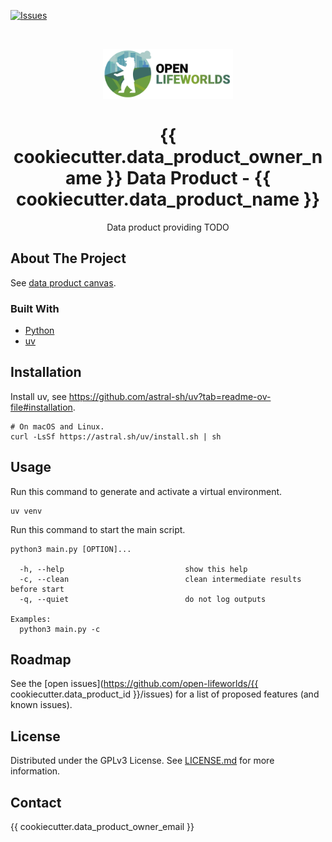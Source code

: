 [![Issues](https://img.shields.io/github/issues/open-lifeworlds/open-lifeworlds-data-product-berlin-15-minute-city)](https://github.com/open-lifeworlds/open-lifeworlds-data-product-berlin-15-minute-city/issues)

<br />
<p align="center">
  <a href="https://github.com/open-lifeworlds/open-lifeworlds-data-product-berlin-15-minute-city">
    <img src="logo_with_text.png" alt="Logo" height="80">
  </a>

  <h1 align="center">{{ cookiecutter.data_product_owner_name }} Data Product - {{ cookiecutter.data_product_name }}</h1>

  <p align="center">
    Data product providing TODO</a>
  </p>
</p>

## About The Project

See [data product canvas](docs/data-product-canvas.md).

### Built With

* [Python](https://www.python.org/)
* [uv](https://docs.astral.sh/uv/)

## Installation

Install uv, see https://github.com/astral-sh/uv?tab=readme-ov-file#installation.

```shell
# On macOS and Linux.
curl -LsSf https://astral.sh/uv/install.sh | sh
```

## Usage

Run this command to generate and activate a virtual environment.

```shell
uv venv
```

Run this command to start the main script.

```shell
python3 main.py [OPTION]...

  -h, --help                           show this help
  -c, --clean                          clean intermediate results before start
  -q, --quiet                          do not log outputs

Examples:
  python3 main.py -c
```

## Roadmap

See the [open issues](https://github.com/open-lifeworlds/{{ cookiecutter.data_product_id }}/issues) for a list of
proposed features (and
known issues).

## License

Distributed under the GPLv3 License. See [LICENSE.md](./LICENSE.md) for more information.

## Contact

{{ cookiecutter.data_product_owner_email }}
